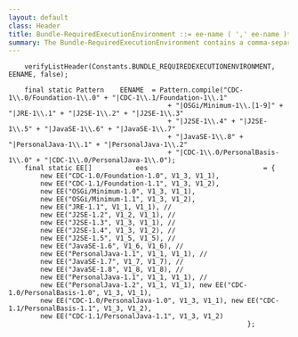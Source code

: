 ```yaml
---
layout: default
class: Header
title: Bundle-RequiredExecutionEnvironment ::= ee-name ( ',' ee-name )*
summary: The Bundle-RequiredExecutionEnvironment contains a comma-separated list of execution environ- ments that must be present on the OSGi framework. See Execution Environment on page 44. This header is deprecated. 
---
```

	
		verifyListHeader(Constants.BUNDLE_REQUIREDEXECUTIONENVIRONMENT, EENAME, false);
	
		final static Pattern	EENAME	= Pattern.compile("CDC-1\\.0/Foundation-1\\.0" + "|CDC-1\\.1/Foundation-1\\.1"
											+ "|OSGi/Minimum-1\\.[1-9]" + "|JRE-1\\.1" + "|J2SE-1\\.2" + "|J2SE-1\\.3"
											+ "|J2SE-1\\.4" + "|J2SE-1\\.5" + "|JavaSE-1\\.6" + "|JavaSE-1\\.7"
											+ "|JavaSE-1\\.8" + "|PersonalJava-1\\.1" + "|PersonalJava-1\\.2"
											+ "|CDC-1\\.0/PersonalBasis-1\\.0" + "|CDC-1\\.0/PersonalJava-1\\.0");
		final static EE[]			ees								= {
			new EE("CDC-1.0/Foundation-1.0", V1_3, V1_1),
			new EE("CDC-1.1/Foundation-1.1", V1_3, V1_2),
			new EE("OSGi/Minimum-1.0", V1_3, V1_1),
			new EE("OSGi/Minimum-1.1", V1_3, V1_2),
			new EE("JRE-1.1", V1_1, V1_1), //
			new EE("J2SE-1.2", V1_2, V1_1), //
			new EE("J2SE-1.3", V1_3, V1_1), //
			new EE("J2SE-1.4", V1_3, V1_2), //
			new EE("J2SE-1.5", V1_5, V1_5), //
			new EE("JavaSE-1.6", V1_6, V1_6), //
			new EE("PersonalJava-1.1", V1_1, V1_1), //
			new EE("JavaSE-1.7", V1_7, V1_7), //
			new EE("JavaSE-1.8", V1_8, V1_8), //
			new EE("PersonalJava-1.1", V1_1, V1_1), //
			new EE("PersonalJava-1.2", V1_1, V1_1), new EE("CDC-1.0/PersonalBasis-1.0", V1_3, V1_1),
			new EE("CDC-1.0/PersonalJava-1.0", V1_3, V1_1), new EE("CDC-1.1/PersonalBasis-1.1", V1_3, V1_2),
			new EE("CDC-1.1/PersonalJava-1.1", V1_3, V1_2)
																};
	